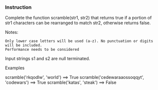 ### Instruction

Complete the function scramble(str1, str2) that returns true if a portion of str1 characters can be rearranged to match str2, otherwise returns false.

Notes:

    Only lower case letters will be used (a-z). No punctuation or digits will be included.
    Performance needs to be considered

Input strings s1 and s2 are null terminated.

Examples

scramble('rkqodlw', 'world') ==> True
scramble('cedewaraaossoqqyt', 'codewars') ==> True
scramble('katas', 'steak') ==> False


